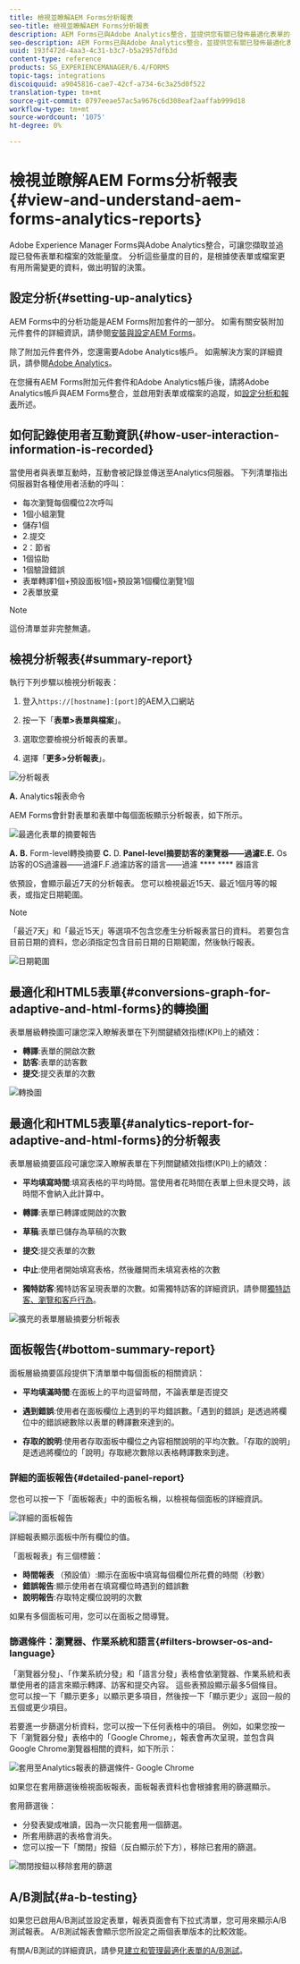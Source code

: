 ```yaml
---
title: 檢視並瞭解AEM Forms分析報表
seo-title: 檢視並瞭解AEM Forms分析報表
description: AEM Forms已與Adobe Analytics整合，並提供您有關已發佈最適化表單的摘要和詳細分析。
seo-description: AEM Forms已與Adobe Analytics整合，並提供您有關已發佈最適化表單的摘要和詳細分析。
uuid: 193f472d-4aa3-4c31-b3c7-b5a2957dfb3d
content-type: reference
products: SG_EXPERIENCEMANAGER/6.4/FORMS
topic-tags: integrations
discoiquuid: a9045816-cae7-42cf-a734-6c3a25d0f522
translation-type: tm+mt
source-git-commit: 0797eeae57ac5a9676c6d308eaf2aaffab999d18
workflow-type: tm+mt
source-wordcount: '1075'
ht-degree: 0%

---
```



# 檢視並瞭解AEM Forms分析報表{#view-and-understand-aem-forms-analytics-reports}

Adobe Experience Manager Forms與Adobe Analytics整合，可讓您擷取並追蹤已發佈表單和檔案的效能量度。 分析這些量度的目的，是根據使表單或檔案更有用所需變更的資料，做出明智的決策。

## 設定分析{#setting-up-analytics}

AEM Forms中的分析功能是AEM Forms附加套件的一部分。 如需有關安裝附加元件套件的詳細資訊，請參閱[安裝與設定AEM Forms](/help/forms/using/installing-configuring-aem-forms-osgi.md)。

除了附加元件套件外，您還需要Adobe Analytics帳戶。 如需解決方案的詳細資訊，請參閱[Adobe Analytics](https://www.adobe.com/solutions/digital-analytics.html)。

在您擁有AEM Forms附加元件套件和Adobe Analytics帳戶後，請將Adobe Analytics帳戶與AEM Forms整合，並啟用對表單或檔案的追蹤，如[設定分析和報表](/help/forms/using/configure-analytics-forms-documents.md)所述。

## 如何記錄使用者互動資訊{#how-user-interaction-information-is-recorded}

當使用者與表單互動時，互動會被記錄並傳送至Analytics伺服器。 下列清單指出伺服器對各種使用者活動的呼叫：

* 每次瀏覽每個欄位2次呼叫
* 1個小組瀏覽
* 儲存1個
* 2.提交
* 2：節省
* 1個協助
* 1個驗證錯誤
* 表單轉譯1個+預設面板1個+預設第1個欄位瀏覽1個
* 2表單放棄

>[!NOTE]
>
>這份清單並非完整無遺。

## 檢視分析報表{#summary-report}

執行下列步驟以檢視分析報表：

1. 登入`https://[hostname]:[port]`的AEM入口網站
1. 按一下「**表單>表單與檔案**」。

1. 選取您要檢視分析報表的表單。
1. 選擇「**更多>分析報表**」。

![分析報表](assets/analyticsreport.png)

**A.** Analytics報表命令

AEM Forms會針對表單和表單中每個面板顯示分析報表，如下所示。

![最適化表單的摘要報告](assets/analyticsdashboard_callout.png)

**A.**  **B.** Form-level轉換摘要 **C.** D. **Panel-level摘要訪客的瀏覽器——過濾E.E.** Os訪客的OS過濾器——過濾F.F.過濾訪客的語言——過濾 ****  **** 器語言

依預設，會顯示最近7天的分析報表。 您可以檢視最近15天、最近1個月等的報表，或指定日期範圍。

>[!NOTE]
>
>「最近7天」和「最近15天」等選項不包含您產生分析報表當日的資料。 若要包含目前日期的資料，您必須指定包含目前日期的日期範圍，然後執行報表。

![日期範圍](assets/date-range.png)

## 最適化和HTML5表單{#conversions-graph-for-adaptive-and-html-forms}的轉換圖

表單層級轉換圖可讓您深入瞭解表單在下列關鍵績效指標(KPI)上的績效：

* **轉譯**:表單的開啟次數
* **訪客**:表單的訪客數
* **提交**:提交表單的次數

![轉換圖](assets/conversion-graph.png)

## 最適化和HTML5表單{#analytics-report-for-adaptive-and-html-forms}的分析報表

表單層級摘要區段可讓您深入瞭解表單在下列關鍵績效指標(KPI)上的績效：

* **平均填寫時間**:填寫表格的平均時間。當使用者花時間在表單上但未提交時，該時間不會納入此計算中。
* **轉譯**:表單已轉譯或開啟的次數

* **草稿**:表單已儲存為草稿的次數
* **提交**:提交表單的次數
* **中止**:使用者開始填寫表格，然後離開而未填寫表格的次數
* **獨特訪客**:獨特訪客呈現表單的次數。如需獨特訪客的詳細資訊，請參閱[獨特訪客、瀏覽和客戶行為](https://helpx.adobe.com/analytics/kb/unique-visitors-visitor-behavior.html)。

![擴充的表單層級摘要分析報表](assets/analytics-report.png)

## 面板報告{#bottom-summary-report}

面板層級摘要區段提供下清單單中每個面板的相關資訊：

* **平均填滿時間**:在面板上的平均逗留時間，不論表單是否提交

* **遇到錯誤**:使用者在面板欄位上遇到的平均錯誤數。「遇到的錯誤」是透過將欄位中的錯誤總數除以表單的轉譯數來達到的。

* **存取的說明**:使用者存取面板中欄位之內容相關說明的平均次數。「存取的說明」是透過將欄位的「說明」存取總次數除以表格轉譯數來到達。

### 詳細的面板報告{#detailed-panel-report}

您也可以按一下「面板報表」中的面板名稱，以檢視每個面板的詳細資訊。

![詳細的面板報告](assets/panel-report-detailed.png)

詳細報表顯示面板中所有欄位的值。

「面板報表」有三個標籤：

* **時間報表** （預設值）:顯示在面板中填寫每個欄位所花費的時間（秒數）
* **錯誤報告**:顯示使用者在填寫欄位時遇到的錯誤數
* **說明報告**:存取特定欄位說明的次數

如果有多個面板可用，您可以在面板之間導覽。

### 篩選條件：瀏覽器、作業系統和語言{#filters-browser-os-and-language}

「瀏覽器分發」、「作業系統分發」和「語言分發」表格會依瀏覽器、作業系統和表單使用者的語言來顯示轉譯、訪客和提交內容。 這些表預設顯示最多5個條目。 您可以按一下「顯示更多」以顯示更多項目，然後按一下「顯示更少」返回一般的五個或更少項目。

若要進一步篩選分析資料，您可以按一下任何表格中的項目。 例如，如果您按一下「瀏覽器分發」表格中的「Google Chrome」，報表會再次呈現，並包含與Google Chrome瀏覽器相關的資料，如下所示：

![套用至Analytics報表的篩選條件- Google Chrome  ](assets/filter.png)

如果您在套用篩選後檢視面板報表，面板報表資料也會根據套用的篩選顯示。

套用篩選後：

* 分發表變成唯讀，因為一次只能套用一個篩選。
* 所套用篩選的表格會消失。
* 您可以按一下「關閉」按鈕（反白顯示於下方），移除已套用的篩選。

![關閉按鈕以移除套用的篩選](assets/close-filter.png)

## A/B測試{#a-b-testing}

如果您已啟用A/B測試並設定表單，報表頁面會有下拉式清單，您可用來顯示A/B測試報表。 A/B測試報表會顯示您所設定之兩個表單版本的比較效能。

有關A/B測試的詳細資訊，請參見[建立和管理最適化表單的A/B測試](/help/forms/using/ab-testing-adaptive-forms.md)。
